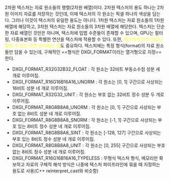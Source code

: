 2차원 텍스처는 자료 원소들의 행렬(2차원 배열)이다. 2차원 텍스처의 용도 하나는 2차원 이미지 자료를 저장하는 것인데, 이때 텍스처의 각 원소는 픽셀 하나의 색상을 담는다. 그러나 이것이 텍스처의 유일한 용도는 아니다.
1차원 텍스처는 자료 원소들의 1차원 배열에 해당하고, 3차원 텍스처는 자료 원소들의 3차원 배열에 해당한다. 텍스처는 단순한 자료 배열인 것만은 아니며, 텍스처에 밉맵 수준들이 존재할 수 있으며, GPU는 필터링, 다중표본화 등 특별한 연산을 텍스처에 적용할 수 있다. 또한, <font color="yellow">텍스처에 아무 자료나 담을 수 있는 것은 아니라는 점</font>도 중요하다. 텍스처에는 특정 형식(format)의 자료 원소들만 담을 수 있는데, 구체적인 ==형식은 DXGI_FORMAT이라는 열거형으로 지정==한다.
- DXGI_FORMAT_R32G32B32_FLOAT : 각 원소는 32비트 부동소수점 성분 세 개로 이루어짐.
- DXGI_FORMAT_R16G16B16A16_UNORM : 각 원소는 [0, 1] 구간으로 사상되는 16비트 성분 네 개로 이루어짐.
- DXGI_FORMAT_R32G32_UNIT : 각 원소는 부호 없는 32비트 정수 성분 두 개로 이루어짐.
- DXGI_FORMAT_R8G8B8A8_UNORM : 각 원소는 [0, 1] 구간으로 사상되는 부호 없는 8비트 성분 네 개로 이루어짐.
- DXGI_FORMAT_R8G8B8A8_SNORM : 각 원소는 [-1, 1] 구간으로 사상되는 부호 있는 8비트 정수 성분 네 개로 이루어짐.
- DXGI_FORMAT_R8G8B8A8_SINT : 각 원소는 [-128, 127] 구간으로 사상되는 부호 있는 8비트 정수 성분 네 개로 이루어짐.
- DXGI_FORMAT_R8G8B8A8_UNIT : 각 원소는 [0, 255] 구간으로 사상되는 부호 없는 8비트 정수 성분 네 개로 이루어짐.
- DXGI_FORMAT_R16G16B16A16_TYPELESS : 무형식 텍스처 형식, 메모리만 확보하고 자료의 구체적 해석 방식은 나중에 텍스처 파이프라인에 묶을 때 지정하는 용도로 사용(C++ reinterpret_cast와 비슷함)
